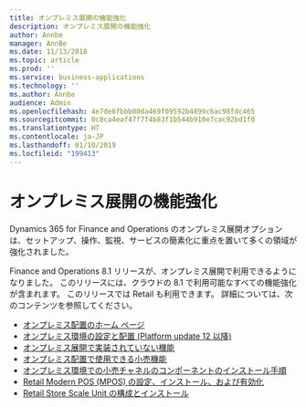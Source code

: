 ```yaml
---
title: オンプレミス展開の機能強化
description: オンプレミス展開の機能強化
author: Annbe
manager: AnnBe
ms.date: 11/13/2018
ms.topic: article
ms.prod: ''
ms.service: business-applications
ms.technology: ''
ms.author: Annbe
audience: Admin
ms.openlocfilehash: 4e7de6fbbb00da469f09592b4899c6ac98fdc465
ms.sourcegitcommit: 0c8ca4eaf47f7f4b83f1b544b910e7cac92bd1f0
ms.translationtype: HT
ms.contentlocale: ja-JP
ms.lasthandoff: 01/10/2019
ms.locfileid: "199413"
---
```

#  <a name="on-premises-deployment-enhancements"></a>オンプレミス展開の機能強化

Dynamics 365 for Finance and Operations のオンプレミス展開オプションは、セットアップ、操作、監視、サービスの簡素化に重点を置いて多くの領域が強化されました。

Finance and Operations 8.1 リリースが、オンプレミス展開で利用できるようになりました。 このリリースには、クラウドの 8.1 で利用可能なすべての機能強化が含まれます。 このリリースでは Retail も利用できます。 詳細については、次のコンテンツを参照してください。

- [オンプレミス配置のホーム ページ](https://docs.microsoft.com/dynamics365/unified-operations/dev-itpro/deployment/on-premises-deployment-landing-page)
- [オンプレミス環境の設定と配置 (Platform update 12 以降)](https://docs.microsoft.com/dynamics365/unified-operations/dev-itpro/deployment/setup-deploy-on-premises-pu12)
- [オンプレミス展開で実装されていない機能](https://docs.microsoft.com/en-us/dynamics365/unified-operations/fin-and-ops/get-started/features-not-implemented-on-prem)
- [オンプレミス配置で使用できる小売機能](https://docs.microsoft.com/dynamics365/unified-operations/retail/retail-onprem)
- [オンプレミス環境での小売チャネルのコンポーネントのインストール手順](https://docs.microsoft.com/dynamics365/unified-operations/dev-itpro/deployment/deploy-retail-onprem)
- [Retail Modern POS (MPOS) の設定、インストール、および有効化](https://docs.microsoft.com/dynamics365/unified-operations/retail/retail-modern-pos-device-activation)
- [Retail Store Scale Unit の構成とインストール](https://docs.microsoft.com/dynamics365/unified-operations/retail/dev-itpro/retail-store-scale-unit-configuration-installation)





